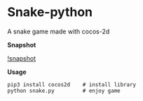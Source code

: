 Snake-python
=========

A snake game made with cocos-2d

**Snapshot**

[!snapshot](https://raw.githubusercontent.com/fondoger/Snake-python/master/snapshot.png)

**Usage**

```
pip3 install cocos2d    # install library
python snake.py         # enjoy game
```
